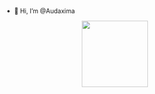 - 👋 Hi, I’m @Audaxima
<div align = "center">
<img src = "https://github-readme-stats.vercel.app/api/top-langs/?username=PrOgramMER-FARUK&layout=compact&theme=tokyonight" width = "% 100" height = "150px" />
</div>


